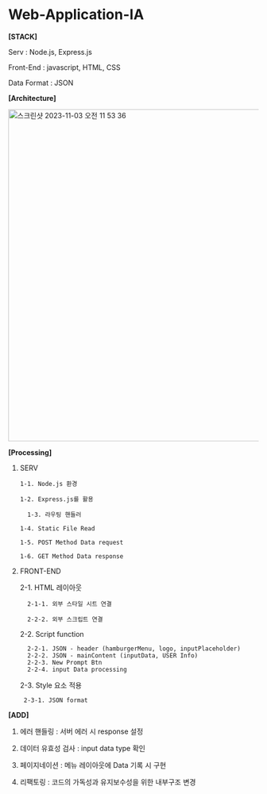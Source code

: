 # Web-Application-IA

**[STACK]**

Serv : Node.js, Express.js	

Front-End : javascript, HTML, CSS

Data Format : JSON


**[Architecture]**

<img width="669" alt="스크린샷 2023-11-03 오전 11 53 36" src="https://github.com/KDT-IaaS-Class-One-Group/wev-application-ia-yuan/assets/141980240/add5a9b8-a8f7-44ab-83f0-b7b0c51b0a53">


**[Processing]**
1. SERV

   	   1-1. Node.js 환경

   	   1-2. Express.js를 활용
         
         1-3. 라우팅 핸들러

   	   1-4. Static File Read

   	   1-5. POST Method Data request

   	   1-6. GET Method Data response


   
3. FRONT-END

   	2-1. HTML 레이아웃

         2-1-1. 외부 스타일 시트 연결

         2-2-2. 외부 스크립트 연결

   	2-2. Script function

    	 2-2-1. JSON - header (hamburgerMenu, logo, inputPlaceholder)
    	 2-2-2. JSON - mainContent (inputData, USER Info)
    	 2-2-3. New Prompt Btn
         2-2-4. input Data processing

   	2-3. Style 요소 적용

     	2-3-1. JSON format




**[ADD]**

1. 에러 핸들링 : 서버 에러 시 response 설정

2. 데이터 유효성 검사 : input data type 확인

3. 페이지네이션 : 메뉴 레이아웃에 Data 기록 시 구현

4. 리팩토링 : 코드의 가독성과 유지보수성을 위한 내부구조 변경
    
